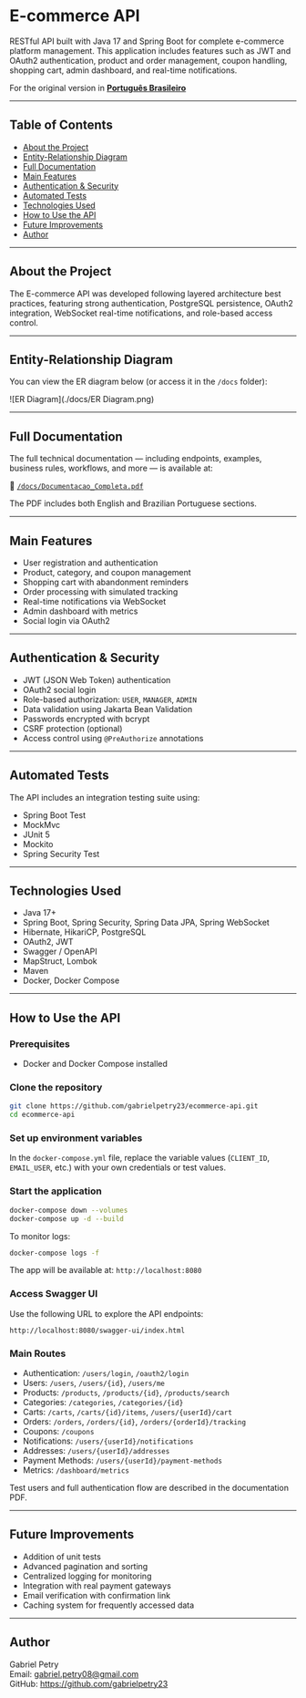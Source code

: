 # E-commerce API

RESTful API built with Java 17 and Spring Boot for complete e-commerce platform management. This application includes features such as JWT and OAuth2 authentication, product and order management, coupon handling, shopping cart, admin dashboard, and real-time notifications.

For the original version in [**Português Brasileiro**](README.pt-BR.md)

---

## Table of Contents

- [About the Project](#about-the-project)
- [Entity-Relationship Diagram](#entity-relationship-diagram)
- [Full Documentation](#full-documentation)
- [Main Features](#main-features)
- [Authentication & Security](#authentication--security)
- [Automated Tests](#automated-tests)
- [Technologies Used](#technologies-used)
- [How to Use the API](#how-to-use-the-api)
- [Future Improvements](#future-improvements)
- [Author](#author)

---

## About the Project

The E-commerce API was developed following layered architecture best practices, featuring strong authentication, PostgreSQL persistence, OAuth2 integration, WebSocket real-time notifications, and role-based access control.

---

## Entity-Relationship Diagram

You can view the ER diagram below (or access it in the `/docs` folder):

![ER Diagram](./docs/ER Diagram.png)

---

## Full Documentation

The full technical documentation — including endpoints, examples, business rules, workflows, and more — is available at:

📄 [`/docs/Documentacao_Completa.pdf`](./docs/Documentacao_Completa.pdf)

The PDF includes both English and Brazilian Portuguese sections.

---

## Main Features

- User registration and authentication
- Product, category, and coupon management
- Shopping cart with abandonment reminders
- Order processing with simulated tracking
- Real-time notifications via WebSocket
- Admin dashboard with metrics
- Social login via OAuth2

---

## Authentication & Security

- JWT (JSON Web Token) authentication
- OAuth2 social login
- Role-based authorization: `USER`, `MANAGER`, `ADMIN`
- Data validation using Jakarta Bean Validation
- Passwords encrypted with bcrypt
- CSRF protection (optional)
- Access control using `@PreAuthorize` annotations

---

## Automated Tests

The API includes an integration testing suite using:

- Spring Boot Test
- MockMvc
- JUnit 5
- Mockito
- Spring Security Test

---

## Technologies Used

- Java 17+
- Spring Boot, Spring Security, Spring Data JPA, Spring WebSocket
- Hibernate, HikariCP, PostgreSQL
- OAuth2, JWT
- Swagger / OpenAPI
- MapStruct, Lombok
- Maven
- Docker, Docker Compose

---

## How to Use the API

### Prerequisites

- Docker and Docker Compose installed

### Clone the repository

```bash
git clone https://github.com/gabrielpetry23/ecommerce-api.git
cd ecommerce-api
```

### Set up environment variables

In the `docker-compose.yml` file, replace the variable values (`CLIENT_ID`, `EMAIL_USER`, etc.) with your own credentials or test values.

### Start the application

```bash
docker-compose down --volumes
docker-compose up -d --build
```

To monitor logs:

```bash
docker-compose logs -f
```

The app will be available at: `http://localhost:8080`

### Access Swagger UI

Use the following URL to explore the API endpoints:

`http://localhost:8080/swagger-ui/index.html`

### Main Routes

- Authentication: `/users/login`, `/oauth2/login`
- Users: `/users`, `/users/{id}`, `/users/me`
- Products: `/products`, `/products/{id}`, `/products/search`
- Categories: `/categories`, `/categories/{id}`
- Carts: `/carts`, `/carts/{id}/items`, `/users/{userId}/cart`
- Orders: `/orders`, `/orders/{id}`, `/orders/{orderId}/tracking`
- Coupons: `/coupons`
- Notifications: `/users/{userId}/notifications`
- Addresses: `/users/{userId}/addresses`
- Payment Methods: `/users/{userId}/payment-methods`
- Metrics: `/dashboard/metrics`

Test users and full authentication flow are described in the documentation PDF.

---

## Future Improvements

- Addition of unit tests
- Advanced pagination and sorting
- Centralized logging for monitoring
- Integration with real payment gateways
- Email verification with confirmation link
- Caching system for frequently accessed data

---

## Author

Gabriel Petry  
Email: gabriel.petry08@gmail.com  
GitHub: https://github.com/gabrielpetry23